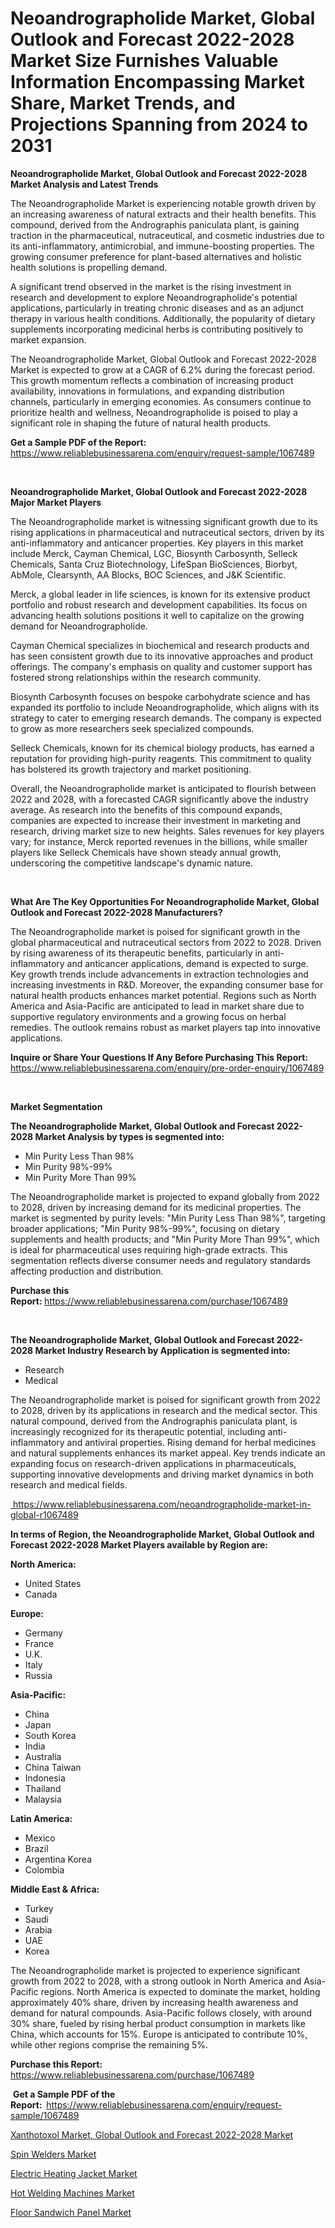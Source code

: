 <p><h1>Neoandrographolide Market, Global Outlook and Forecast 2022-2028 Market Size Furnishes Valuable Information Encompassing Market Share, Market Trends, and Projections Spanning from 2024 to 2031</h1></p><p><strong>Neoandrographolide Market, Global Outlook and Forecast 2022-2028 Market Analysis and Latest Trends</strong></p>
<p><p>The Neoandrographolide Market is experiencing notable growth driven by an increasing awareness of natural extracts and their health benefits. This compound, derived from the Andrographis paniculata plant, is gaining traction in the pharmaceutical, nutraceutical, and cosmetic industries due to its anti-inflammatory, antimicrobial, and immune-boosting properties. The growing consumer preference for plant-based alternatives and holistic health solutions is propelling demand.</p><p>A significant trend observed in the market is the rising investment in research and development to explore Neoandrographolide's potential applications, particularly in treating chronic diseases and as an adjunct therapy in various health conditions. Additionally, the popularity of dietary supplements incorporating medicinal herbs is contributing positively to market expansion. </p><p>The Neoandrographolide Market, Global Outlook and Forecast 2022-2028 Market is expected to grow at a CAGR of 6.2% during the forecast period. This growth momentum reflects a combination of increasing product availability, innovations in formulations, and expanding distribution channels, particularly in emerging economies. As consumers continue to prioritize health and wellness, Neoandrographolide is poised to play a significant role in shaping the future of natural health products.</p></p>
<p><strong>Get a Sample PDF of the Report:&nbsp;</strong> <a href="https://www.reliablebusinessarena.com/enquiry/request-sample/1067489">https://www.reliablebusinessarena.com/enquiry/request-sample/1067489</a></p>
<p>&nbsp;</p>
<p><strong>Neoandrographolide Market, Global Outlook and Forecast 2022-2028 Major Market Players</strong></p>
<p><p>The Neoandrographolide market is witnessing significant growth due to its rising applications in pharmaceutical and nutraceutical sectors, driven by its anti-inflammatory and anticancer properties. Key players in this market include Merck, Cayman Chemical, LGC, Biosynth Carbosynth, Selleck Chemicals, Santa Cruz Biotechnology, LifeSpan BioSciences, Biorbyt, AbMole, Clearsynth, AA Blocks, BOC Sciences, and J&K Scientific.</p><p>Merck, a global leader in life sciences, is known for its extensive product portfolio and robust research and development capabilities. Its focus on advancing health solutions positions it well to capitalize on the growing demand for Neoandrographolide.</p><p>Cayman Chemical specializes in biochemical and research products and has seen consistent growth due to its innovative approaches and product offerings. The company's emphasis on quality and customer support has fostered strong relationships within the research community.</p><p>Biosynth Carbosynth focuses on bespoke carbohydrate science and has expanded its portfolio to include Neoandrographolide, which aligns with its strategy to cater to emerging research demands. The company is expected to grow as more researchers seek specialized compounds.</p><p>Selleck Chemicals, known for its chemical biology products, has earned a reputation for providing high-purity reagents. This commitment to quality has bolstered its growth trajectory and market positioning.</p><p>Overall, the Neoandrographolide market is anticipated to flourish between 2022 and 2028, with a forecasted CAGR significantly above the industry average. As research into the benefits of this compound expands, companies are expected to increase their investment in marketing and research, driving market size to new heights. Sales revenues for key players vary; for instance, Merck reported revenues in the billions, while smaller players like Selleck Chemicals have shown steady annual growth, underscoring the competitive landscape's dynamic nature.</p></p>
<p>&nbsp;</p>
<p><strong>What Are The Key Opportunities For Neoandrographolide Market, Global Outlook and Forecast 2022-2028 Manufacturers?</strong></p>
<p><p>The Neoandrographolide market is poised for significant growth in the global pharmaceutical and nutraceutical sectors from 2022 to 2028. Driven by rising awareness of its therapeutic benefits, particularly in anti-inflammatory and anticancer applications, demand is expected to surge. Key growth trends include advancements in extraction technologies and increasing investments in R&D. Moreover, the expanding consumer base for natural health products enhances market potential. Regions such as North America and Asia-Pacific are anticipated to lead in market share due to supportive regulatory environments and a growing focus on herbal remedies. The outlook remains robust as market players tap into innovative applications.</p></p>
<p><strong>Inquire or Share Your Questions If Any Before Purchasing This Report:</strong> <a href="https://www.reliablebusinessarena.com/enquiry/pre-order-enquiry/1067489">https://www.reliablebusinessarena.com/enquiry/pre-order-enquiry/1067489</a></p>
<p>&nbsp;</p>
<p><strong>Market Segmentation</strong></p>
<p><strong>The Neoandrographolide Market, Global Outlook and Forecast 2022-2028 Market Analysis by types is segmented into:</strong></p>
<p><ul><li>Min Purity Less Than 98%</li><li>Min Purity 98%-99%</li><li>Min Purity More Than 99%</li></ul></p>
<p><p>The Neoandrographolide market is projected to expand globally from 2022 to 2028, driven by increasing demand for its medicinal properties. The market is segmented by purity levels: "Min Purity Less Than 98%", targeting broader applications; "Min Purity 98%-99%", focusing on dietary supplements and health products; and "Min Purity More Than 99%", which is ideal for pharmaceutical uses requiring high-grade extracts. This segmentation reflects diverse consumer needs and regulatory standards affecting production and distribution.</p></p>
<p><strong>Purchase this Report:&nbsp;</strong><a href="https://www.reliablebusinessarena.com/purchase/1067489">https://www.reliablebusinessarena.com/purchase/1067489</a></p>
<p>&nbsp;</p>
<p><strong>The Neoandrographolide Market, Global Outlook and Forecast 2022-2028 Market Industry Research by Application is segmented into:</strong></p>
<p><ul><li>Research</li><li>Medical</li></ul></p>
<p><p>The Neoandrographolide market is poised for significant growth from 2022 to 2028, driven by its applications in research and the medical sector. This natural compound, derived from the Andrographis paniculata plant, is increasingly recognized for its therapeutic potential, including anti-inflammatory and antiviral properties. Rising demand for herbal medicines and natural supplements enhances its market appeal. Key trends indicate an expanding focus on research-driven applications in pharmaceuticals, supporting innovative developments and driving market dynamics in both research and medical fields.</p></p>
<p><a href="https://www.reliablebusinessarena.com/neoandrographolide-market-in-global-r1067489">&nbsp;https://www.reliablebusinessarena.com/neoandrographolide-market-in-global-r1067489</a></p>
<p><strong>In terms of Region, the Neoandrographolide Market, Global Outlook and Forecast 2022-2028 Market Players available by Region are:</strong></p>
<p>
    <p> <strong> North America: </strong>
        <ul>
            <li>United States</li>
            <li>Canada</li>
        </ul>
        </p> 
    <p> <strong> Europe: </strong>
        <ul>
            <li>Germany</li>
            <li>France</li>
            <li>U.K.</li>
            <li>Italy</li>
            <li>Russia</li>
        </ul>
        </p> 
    <p> <strong> Asia-Pacific: </strong>
        <ul>
            <li>China</li>
            <li>Japan</li>
            <li>South Korea</li>
            <li>India</li>
            <li>Australia</li>
            <li>China Taiwan</li>
            <li>Indonesia</li>
            <li>Thailand</li>
            <li>Malaysia</li>
        </ul>
        </p> 
    <p> <strong> Latin America: </strong>
        <ul>
            <li>Mexico</li>
            <li>Brazil</li>
            <li>Argentina Korea</li>
            <li>Colombia</li>
        </ul>
        </p> 
    <p> <strong> Middle East & Africa: </strong>
        <ul>
            <li>Turkey</li>
            <li>Saudi</li>
            <li>Arabia</li>
            <li>UAE</li>
            <li>Korea</li>
        </ul>
    </p>
    </p>
<p><p>The Neoandrographolide market is projected to experience significant growth from 2022 to 2028, with a strong outlook in North America and Asia-Pacific regions. North America is expected to dominate the market, holding approximately 40% share, driven by increasing health awareness and demand for natural compounds. Asia-Pacific follows closely, with around 30% share, fueled by rising herbal product consumption in markets like China, which accounts for 15%. Europe is anticipated to contribute 10%, while other regions comprise the remaining 5%.</p></p>
<p><strong>Purchase this Report: </strong><a href="https://www.reliablebusinessarena.com/purchase/1067489">https://www.reliablebusinessarena.com/purchase/1067489</a></p>
<p>&nbsp;<strong>Get a Sample PDF of the Report:&nbsp;&nbsp;</strong><a href="https://www.reliablebusinessarena.com/enquiry/request-sample/1067489">https://www.reliablebusinessarena.com/enquiry/request-sample/1067489</a></p>
<p><strong></strong></p>
<p><p><a href="https://github.com/prosalinda88/Market-Research-Report-List-6/blob/main/xanthotoxol-market-global-outlook-and-forecast-2022-2028-market.md">Xanthotoxol Market, Global Outlook and Forecast 2022-2028 Market</a></p><p><a href="https://www.linkedin.com/pulse/spin-welders-market-emerging-trends-future-prospects-period-lyxif?trackingId=1UdUOSL9T4y1U2inmnodaw%3D%3D">Spin Welders Market</a></p><p><a href="https://medium.com/@adrainratke1972/the-global-market-overview-of-the-electric-heating-jacket-market-provides-a-unique-perspective-on-868e906a5c1b">Electric Heating Jacket Market</a></p><p><a href="https://www.linkedin.com/pulse/hot-welding-machines-market-trends-analysis-opportunities-challenges-nfccf?trackingId=lnudMnm4QO2bzhV9uwfN1A%3D%3D">Hot Welding Machines Market</a></p><p><a href="https://medium.com/@anslrtman56756/the-global-market-overview-of-the-floor-sandwich-panel-market-provides-a-unique-perspective-on-a40685eb149e">Floor Sandwich Panel Market</a></p></p>